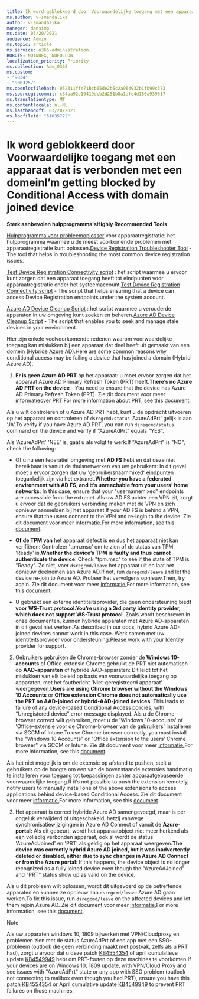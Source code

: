 ```yaml
---
title: Ik word geblokkeerd door Voorwaardelijke toegang met een apparaat dat is verbonden met een domein
ms.author: v-smandalika
author: v-smandalika
manager: dansimp
ms.date: 03/20/2021
audience: Admin
ms.topic: article
ms.service: o365-administration
ROBOTS: NOINDEX, NOFOLLOW
localization_priority: Priority
ms.collection: Adm_O365
ms.custom:
- "9834"
- "9003257"
ms.openlocfilehash: 052311ffe71bcb65de2b5c2a964932b1fb99c373
ms.sourcegitcommit: c34ba92e19419dcb2d251b8a1afe4d180a939617
ms.translationtype: MT
ms.contentlocale: nl-NL
ms.lasthandoff: 03/20/2021
ms.locfileid: "51035722"
---
```

# <a name="im-getting-blocked-by-conditional-access-with-domain-joined-device"></a><span data-ttu-id="a5538-102">Ik word geblokkeerd door Voorwaardelijke toegang met een apparaat dat is verbonden met een domein</span><span class="sxs-lookup"><span data-stu-id="a5538-102">I’m getting blocked by Conditional Access with domain joined device</span></span>

<span data-ttu-id="a5538-103">**Sterk aanbevolen hulpprogramma's**</span><span class="sxs-lookup"><span data-stu-id="a5538-103">**Highly Recommended Tools**</span></span>

<span data-ttu-id="a5538-104">[Hulpprogramma voor probleemoplosser](https://docs.microsoft.com/samples/azure-samples/dsregtool/dsregtool/) voor apparaatregistratie: het hulpprogramma waarmee u de meest voorkomende problemen met apparaatregistratie kunt oplossen.</span><span class="sxs-lookup"><span data-stu-id="a5538-104">[Device Registration Troubleshooter Tool](https://docs.microsoft.com/samples/azure-samples/dsregtool/dsregtool/) - The tool that helps in troubleshooting the most common device registration issues.</span></span>

<span data-ttu-id="a5538-105">[Test Device Registration Connectivity script](https://docs.microsoft.com/samples/azure-samples/testdeviceregconnectivity/testdeviceregconnectivity/) : het script waarmee u ervoor kunt zorgen dat een apparaat toegang heeft tot eindpunten voor apparaatregistratie onder het systeemaccount.</span><span class="sxs-lookup"><span data-stu-id="a5538-105">[Test Device Registration Connectivity script](https://docs.microsoft.com/samples/azure-samples/testdeviceregconnectivity/testdeviceregconnectivity/) - The script that helps ensuring that a device can access Device Registration endpoints under the system account.</span></span>

<span data-ttu-id="a5538-106">[Azure AD Device Cleanup Script](https://github.com/mzmaili/AzureADDeviceCleanup) : het script waarmee u verouderde apparaten in uw omgeving kunt zoeken en beheren.</span><span class="sxs-lookup"><span data-stu-id="a5538-106">[Azure AD Device Cleanup Script](https://github.com/mzmaili/AzureADDeviceCleanup) - The script that enables you to seek and manage stale devices in your environment.</span></span>

<span data-ttu-id="a5538-107">Hier zijn enkele veelvoorkomende redenen waarom voorwaardelijke toegang kan mislukken bij een apparaat dat deel heeft uit gemaakt van een domein (Hybride Azure AD).</span><span class="sxs-lookup"><span data-stu-id="a5538-107">Here are some common reasons why conditional access may be failing a device that has joined a domain (Hybrid Azure AD).</span></span>

1. <span data-ttu-id="a5538-108">**Er is geen Azure AD PRT** op het apparaat: u moet ervoor zorgen dat het apparaat Azure AD Primary Refresh Token (PRT) heeft.</span><span class="sxs-lookup"><span data-stu-id="a5538-108">**There’s no Azure AD PRT on the device** - You need to ensure that the device has Azure AD Primary Refresh Token (PRT).</span></span> <span data-ttu-id="a5538-109">Zie dit document voor meer [informatie](https://docs.microsoft.com/azure/active-directory/devices/concept-primary-refresh-token)over PRT.</span><span class="sxs-lookup"><span data-stu-id="a5538-109">For more information about PRT, see this [document](https://docs.microsoft.com/azure/active-directory/devices/concept-primary-refresh-token).</span></span>

<span data-ttu-id="a5538-110">Als u wilt controleren of u Azure AD PRT hebt, kunt u de opdracht uitvoeren op het apparaat en controleren of `dsregcmd/status` 'AzureAdPrt' gelijk is aan 'JA'.</span><span class="sxs-lookup"><span data-stu-id="a5538-110">To verify if you have Azure AD PRT, you can run `dsregcmd/status` command on the device and verify if “AzureAdPrt” equals “YES”.</span></span>

<span data-ttu-id="a5538-111">Als 'AzureAdPrt' 'NEE' is, gaat u als volgt te werk:</span><span class="sxs-lookup"><span data-stu-id="a5538-111">If "AzureAdPrt" is "NO", check the following:</span></span>

- <span data-ttu-id="a5538-112">Of u nu een federatief omgeving met **AD FS** hebt en dat deze niet bereikbaar is vanuit de thuisnetwerken van uw gebruikers: In dit geval moet u ervoor zorgen dat uw 'gebruikersnaammixed' eindpunten toegankelijk zijn via het extranet.</span><span class="sxs-lookup"><span data-stu-id="a5538-112">**Whether you have a federated environment with AD FS, and it’s unreachable from your users’ home networks**: In this case, ensure that your "usernamemixed" endpoints are accessible from the extranet.</span></span> <span data-ttu-id="a5538-113">Als uw AD FS achter een VPN zit, zorgt u ervoor dat de gebruikers verbinding maken met de VPN en zich opnieuw aanmelden bij het apparaat.</span><span class="sxs-lookup"><span data-stu-id="a5538-113">If your AD FS is behind a VPN, ensure that the users connect to the VPN and re-login to the device.</span></span> <span data-ttu-id="a5538-114">Zie dit document voor meer [informatie.](https://docs.microsoft.com/azure/active-directory/devices/hybrid-azuread-join-federated-domains)</span><span class="sxs-lookup"><span data-stu-id="a5538-114">For more information, see this [document](https://docs.microsoft.com/azure/active-directory/devices/hybrid-azuread-join-federated-domains).</span></span>

- <span data-ttu-id="a5538-115">**Of de TPM van** het apparaat defect is en dus het apparaat niet kan verifiëren: Controleer 'tpm.msc' om te zien of de status van TPM 'Ready' is.</span><span class="sxs-lookup"><span data-stu-id="a5538-115">**Whether the device’s TPM is faulty and thus cannot authenticate the device**: Check "tpm.msc" to see if the state of TPM is "Ready".</span></span> <span data-ttu-id="a5538-116">Zo niet, voer `dsregcmd/leave` het apparaat uit en laat het opnieuw deelnemen aan Azure AD.</span><span class="sxs-lookup"><span data-stu-id="a5538-116">If not, run `dsregcmd/leave` and let the device re-join to Azure AD.</span></span> <span data-ttu-id="a5538-117">Probeer het vervolgens opnieuw.</span><span class="sxs-lookup"><span data-stu-id="a5538-117">Then, try again.</span></span> <span data-ttu-id="a5538-118">Zie dit document voor meer [informatie.](https://docs.microsoft.com/azure/active-directory/devices/troubleshoot-device-dsregcmd#sso-state)</span><span class="sxs-lookup"><span data-stu-id="a5538-118">For more information, see this [document](https://docs.microsoft.com/azure/active-directory/devices/troubleshoot-device-dsregcmd#sso-state).</span></span>

- <span data-ttu-id="a5538-119">U gebruikt een externe identiteitsprovider, die geen ondersteuning biedt **voor WS-Trust protocol.**</span><span class="sxs-lookup"><span data-stu-id="a5538-119">**You’re using a 3rd party identity provider, which does not support WS-Trust protocol**.</span></span> <span data-ttu-id="a5538-120">Zoals wordt beschreven in onze documenten, kunnen hybride apparaten met Azure AD-apparaten in dit geval niet werken.</span><span class="sxs-lookup"><span data-stu-id="a5538-120">As described in our docs, hybrid Azure AD-joined devices cannot work in this case.</span></span> <span data-ttu-id="a5538-121">Werk samen met uw identiteitsprovider voor ondersteuning.</span><span class="sxs-lookup"><span data-stu-id="a5538-121">Please work with your Identity provider for support.</span></span>

2. <span data-ttu-id="a5538-122">Gebruikers gebruiken de Chrome-browser zonder de **Windows 10-accounts** of Office-extensie Chrome gebruikt de PRT niet automatisch op **AAD-apparaten** of hybride AAD-apparaten: Dit leidt tot het mislukken van elk beleid op basis van voorwaardelijke toegang op apparaten, met het foutbericht 'Niet-geregistreerd apparaat' weergegeven.</span><span class="sxs-lookup"><span data-stu-id="a5538-122">**Users are using Chrome browser without the Windows 10 Accounts** or **Office extension Chrome does not automatically use the PRT on AAD-joined or hybrid-AAD-joined devices**: This leads to failure of any device-based Conditional Access policies, with “Unregistered device” error message displayed.</span></span> <span data-ttu-id="a5538-123">Als u de Chrome-browser correct wilt gebruiken, moet u de 'Windows 10-accounts' of 'Office-extensie voor de Chrome-browser van de gebruikers' installeren via SCCM of Intune.</span><span class="sxs-lookup"><span data-stu-id="a5538-123">To use Chrome browser correctly, you must install the “Windows 10 Accounts” or "Office extension to the users’ Chrome browser" via SCCM or Intune.</span></span> <span data-ttu-id="a5538-124">Zie dit document voor meer [informatie.](https://docs.microsoft.com/azure/active-directory/conditional-access/concept-conditional-access-conditions#chrome-support)</span><span class="sxs-lookup"><span data-stu-id="a5538-124">For more information, see this [document](https://docs.microsoft.com/azure/active-directory/conditional-access/concept-conditional-access-conditions#chrome-support).</span></span>

<span data-ttu-id="a5538-125">Als het niet mogelijk is om de extensie op afstand te pushen, stelt u gebruikers op de hoogte om een van de bovenstaande extensies handmatig te installeren voor toegang tot toepassingen achter apparaatgebaseerde voorwaardelijke toegang.</span><span class="sxs-lookup"><span data-stu-id="a5538-125">If it’s not possible to push the extension remotely, notify users to manually install one of the above extensions to access applications behind device-based Conditional Access.</span></span> <span data-ttu-id="a5538-126">Zie dit document voor meer [informatie.](https://docs.microsoft.com/azure/active-directory/conditional-access/require-managed-devices#prerequisites)</span><span class="sxs-lookup"><span data-stu-id="a5538-126">For more information, see this [document](https://docs.microsoft.com/azure/active-directory/conditional-access/require-managed-devices#prerequisites).</span></span>

3. <span data-ttu-id="a5538-127">Het apparaat is correct hybride Azure AD samengevoegd, maar is per ongeluk verwijderd of uitgeschakeld, hetzij vanwege synchronisatiewijzigingen in Azure AD Connect of vanuit de **Azure-portal:** Als dit gebeurt, wordt het apparaatobject niet meer herkend als een volledig verbonden apparaat, ook al wordt de status 'AzureAdJoined' en 'PRT' als geldig op het apparaat weergeven.</span><span class="sxs-lookup"><span data-stu-id="a5538-127">**The device was correctly hybrid Azure AD joined, but it was inadvertently deleted or disabled, either due to sync changes in Azure AD Connect or from the Azure portal**: If this happens, the device object is no longer recognized as a fully joined device even though the "AzureAdJoined" and "PRT" status show up as valid on the device.</span></span>

<span data-ttu-id="a5538-128">Als u dit probleem wilt oplossen, wordt dit uitgevoerd op de betreffende apparaten en kunnen ze opnieuw aan `dsregcmd/leave` Azure AD gaan werken.</span><span class="sxs-lookup"><span data-stu-id="a5538-128">To fix this issue, run `dsregcmd/leave` on the affected devices and let them rejoin Azure AD.</span></span> <span data-ttu-id="a5538-129">Zie dit document voor meer [informatie.](https://docs.microsoft.com/azure/active-directory/devices/faq#q-why-do-my-users-see-an-error-message-saying-your-organization-has-deleted-the-device-or-your-organization-has-disabled-the-device-on-their-windows-10-devices)</span><span class="sxs-lookup"><span data-stu-id="a5538-129">For more information, see this [document](https://docs.microsoft.com/azure/active-directory/devices/faq#q-why-do-my-users-see-an-error-message-saying-your-organization-has-deleted-the-device-or-your-organization-has-disabled-the-device-on-their-windows-10-devices).</span></span>

> [!NOTE]
> <span data-ttu-id="a5538-130">Als uw apparaten windows 10, 1809 bijwerken met VPN/Cloudproxy en problemen zien met de status AzureAdPrt of een app met een SSO-probleem (outlook die geen verbinding maakt met postvak, zelfs als u PRT had), zorgt u ervoor dat u deze patch [KB4554354](https://support.microsoft.com/topic/march-30-2020-kb4554354-os-build-17763-1132-deaba49b-4b29-55b9-caee-3e2d87dd75a2) of april cumulatieve update [KB4549949](https://support.microsoft.com/topic/april-14-2020-kb4549949-os-build-17763-1158-76d9a3af-b20b-8996-bd4d-7b50c505fda6) hebt om PRT-fouten op deze machines te voorkomen.</span><span class="sxs-lookup"><span data-stu-id="a5538-130">If your devices are on Windows 10, 1809 update, with VPN/Cloud Proxy and see issues with "AzureAdPrt" state or any app with SSO problem (outlook not connecting to mailbox even though you had PRT), ensure you have this patch [KB4554354](https://support.microsoft.com/topic/march-30-2020-kb4554354-os-build-17763-1132-deaba49b-4b29-55b9-caee-3e2d87dd75a2) or April cumulative update [KB4549949](https://support.microsoft.com/topic/april-14-2020-kb4549949-os-build-17763-1158-76d9a3af-b20b-8996-bd4d-7b50c505fda6) to prevent PRT failures on those machines.</span></span>

















